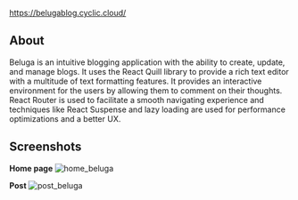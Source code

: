 https://belugablog.cyclic.cloud/
## About
Beluga is an intuitive blogging application with the ability to create, update, and manage blogs. It uses the React Quill library to provide a rich text editor with a multitude of text formatting features. It provides an interactive environment for the users by allowing them to comment on their thoughts. React Router is used to facilitate a smooth navigating experience and techniques like React Suspense and lazy loading are used for performance optimizations and a better UX.

## Screenshots
**Home page**
![home_beluga](https://github.com/biplov31/beluga-blog/assets/84890543/8794f03d-c87d-4f9b-8ab7-45aa5e6bfebf)

**Post**
![post_beluga](https://github.com/biplov31/beluga-blog/assets/84890543/c895702e-940d-40c7-ac3d-bf38439b5a18)
